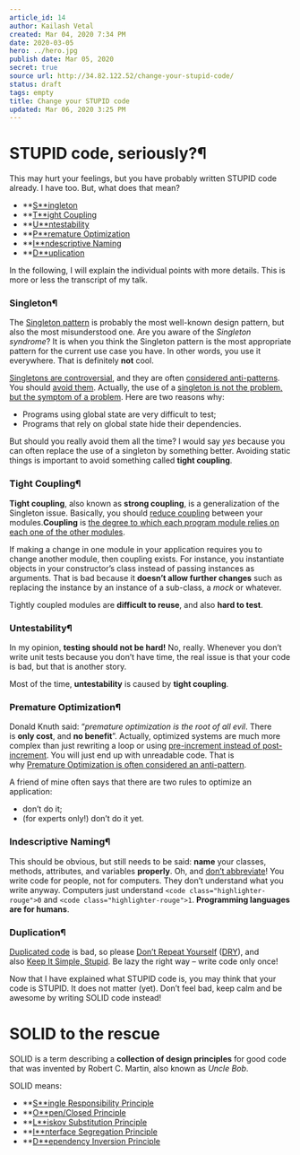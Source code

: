 ```yaml
---
article_id: 14
author: Kailash Vetal
created: Mar 04, 2020 7:34 PM
date: 2020-03-05
hero: ../hero.jpg
publish date: Mar 05, 2020
secret: true
source url: http://34.82.122.52/change-your-stupid-code/
status: draft
tags: empty
title: Change your STUPID code
updated: Mar 06, 2020 3:25 PM
---
```

# **STUPID code, seriously?¶**

This may hurt your feelings, but you have probably written STUPID code already. I have too. But, what does that mean?

- **[S**ingleton](http://williamdurand.fr/2013/07/30/from-stupid-to-solid-code/#singleton)
- **[T**ight Coupling](http://williamdurand.fr/2013/07/30/from-stupid-to-solid-code/#tight-coupling)
- **[U**ntestability](http://williamdurand.fr/2013/07/30/from-stupid-to-solid-code/#untestability)
- **[P**remature Optimization](http://williamdurand.fr/2013/07/30/from-stupid-to-solid-code/#premature-optimization)
- **[I**ndescriptive Naming](http://williamdurand.fr/2013/07/30/from-stupid-to-solid-code/#indescriptive-naming)
- **[D**uplication](http://williamdurand.fr/2013/07/30/from-stupid-to-solid-code/#duplication)

In the following, I will explain the individual points with more details. This is more or less the transcript of my talk.

### **Singleton¶**

The [Singleton pattern](http://en.wikipedia.org/wiki/Singleton_pattern) is probably the most well-known design pattern, but also the most misunderstood one. Are you aware of the *Singleton syndrome*? It is when you think the Singleton pattern is the most appropriate pattern for the current use case you have. In other words, you use it everywhere. That is definitely **not** cool.

[Singletons are controversial](https://code.google.com/p/google-singleton-detector/wiki/WhySingletonsAreControversial), and they are often [considered anti-patterns](http://stackoverflow.com/questions/11292109/why-is-singleton-considered-an-anti-pattern-in-java-world-sometimes). You should [avoid them](http://programmers.stackexchange.com/questions/40373/so-singletons-are-bad-then-what). Actually, the use of a [singleton is not the problem, but the symptom of a problem](http://programmers.stackexchange.com/questions/40373/so-singletons-are-bad-then-what/40376#40376). Here are two reasons why:

- Programs using global state are very difficult to test;
- Programs that rely on global state hide their dependencies.

But should you really avoid them all the time? I would say *yes* because you can often replace the use of a singleton by something better. Avoiding static things is important to avoid something called **tight coupling**.

### **Tight Coupling¶**

**Tight coupling**, also known as **strong coupling**, is a generalization of the Singleton issue. Basically, you should [reduce coupling](http://martinfowler.com/ieeeSoftware/coupling.pdf) between your modules.**Coupling** is [the degree to which each program module relies on each one of the other modules](http://en.wikipedia.org/wiki/Coupling_(computer_programming)).

If making a change in one module in your application requires you to change another module, then coupling exists. For instance, you instantiate objects in your constructor’s class instead of passing instances as arguments. That is bad because it **doesn’t allow further changes** such as replacing the instance by an instance of a sub-class, a *mock* or whatever.

Tightly coupled modules are **difficult to reuse**, and also **hard to test**.

### **Untestability¶**

In my opinion, **testing should not be hard!** No, really. Whenever you don’t write unit tests because you don’t have time, the real issue is that your code is bad, but that is another story.

Most of the time, **untestability** is caused by **tight coupling**.

### **Premature Optimization¶**

Donald Knuth said: “*premature optimization is the root of all evil*. There is **only cost**, and **no benefit**”. Actually, optimized systems are much more complex than just rewriting a loop or using [pre-increment instead of post-increment](http://stackoverflow.com/questions/24886/is-there-a-performance-difference-between-i-and-i-in-c). You will just end up with unreadable code. That is why [Premature Optimization is often considered an anti-pattern](http://www.c2.com/cgi/wiki?PrematureOptimization).

A friend of mine often says that there are two rules to optimize an application:

- don’t do it;
- (for experts only!) don’t do it yet.

### **Indescriptive Naming¶**

This should be obvious, but still needs to be said: **name** your classes, methods, attributes, and variables **properly**. Oh, and [don’t abbreviate](http://williamdurand.fr/2013/06/03/object-calisthenics/#6-don-t-abbreviate)! You write code for people, not for computers. They don’t understand what you write anyway. Computers just understand `<code class="highlighter-rouge">0` and `<code class="highlighter-rouge">1`. **Programming languages are for humans**.

### **Duplication¶**

[Duplicated code](http://c2.com/cgi/wiki?DuplicatedCode) is bad, so please [Don’t Repeat Yourself](http://lostechies.com/patricklioi/2013/07/30/no-seriously-dont-repeat-yourself/) ([DRY](http://en.wikipedia.org/wiki/Don't/_repeat/_yourself)), and also [Keep It Simple, Stupid](http://en.wikipedia.org/wiki/KISS/_principle). Be lazy the right way – write code only once!

Now that I have explained what STUPID code is, you may think that your code is STUPID. It does not matter (yet). Don’t feel bad, keep calm and be awesome by writing SOLID code instead!

# **SOLID to the rescue**

SOLID is a term describing a **collection of design principles** for good code that was invented by Robert C. Martin, also known as *Uncle Bob*.

SOLID means:

- **[S**ingle Responsibility Principle](http://williamdurand.fr/2013/07/30/from-stupid-to-solid-code/#single-responsibility-principle)
- **[O**pen/Closed Principle](http://williamdurand.fr/2013/07/30/from-stupid-to-solid-code/#open/closed-principle)
- **[L**iskov Substitution Principle](http://williamdurand.fr/2013/07/30/from-stupid-to-solid-code/#liskov-substitution-principle)
- **[I**nterface Segregation Principle](http://williamdurand.fr/2013/07/30/from-stupid-to-solid-code/#interface-segregation-principle)
- **[D**ependency Inversion Principle](http://williamdurand.fr/2013/07/30/from-stupid-to-solid-code/#dependency-inversion-principle)

